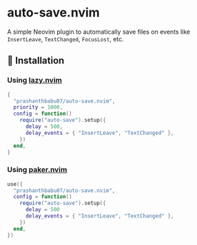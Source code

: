 # auto-save.nvim

A simple Neovim plugin to automatically save files on events like `InsertLeave`, `TextChanged`, `FocusLost`, etc.

## 🔧 Installation

### Using [lazy.nvim](https://github.com/folke/lazy.nvim)

```lua
{
  "prashanthbabu07/auto-save.nvim",
  priority = 1000,
  config = function()
    require("auto-save").setup({
      delay = 500,
      delay_events = { "InsertLeave", "TextChanged" },
    })
  end,
}
```

### Using [paker.nvim](https://github.com/wbthomason/packer.nvim)

```lua 
use({
  "prashanthbabu07/auto-save.nvim",
  config = function()
    require("auto-save").setup({
      delay = 500
      delay_events = { "InsertLeave", "TextChanged" },
    })
  end,
})
```
